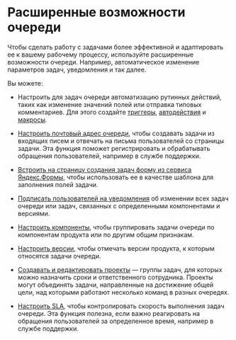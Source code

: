 # Расширенные возможности очереди

Чтобы сделать работу с задачами более эффективной и адаптировать ее к вашему рабочему процессу, используйте расширенные возможности очереди. Например, автоматическое изменение параметров задач, уведомления и так далее.

Вы можете:

- Настроить для задач очереди автоматизацию рутинных действий, таких как изменение значений полей или отправка типовых комментариев. Для этого создайте [триггеры](../user/trigger.md), [автодействия](../user/autoactions.md) и [макросы](create-macroses.md).

- [Настроить почтовый адрес очереди](queue-mail.md), чтобы создавать задачи из входящих писем и отвечать на письма пользователей со страницы задачи. Эта функция поможет регистрировать и обрабатывать обращения пользователей, например в службе поддержки.

- [Встроить на страницу создания задач форму из сервиса Яндекс.Формы](attach-form.md), чтобы использовать ее в качестве шаблона для заполнения полей задачи.

- [Подписать пользователей на уведомления](subscriptions.md) об изменении всех задач очереди или задач, связанных с определенными компонентами и версиями.

- [Настроить компоненты](components.md), чтобы группировать задачи очереди по компонентам продукта или по другим общим признакам.

- [Настроить версии](versions.md), чтобы отмечать версии продукта, к которым относятся задачи очереди.

- [Создавать и редактировать проекты](projects.md) — группы задач, для которых можно назначить сроки и ответственного сотрудника. Проекты могут объединять задачи, направленные на достижение общей цели, над которыми работают несколько команд в разных очередях.

- [Настроить SLA](../sla-head.md), чтобы контролировать скорость выполнения задач очереди. Эта функция полезна, если важно реагировать на обращения пользователей за определенное время, например в службе поддержки.


